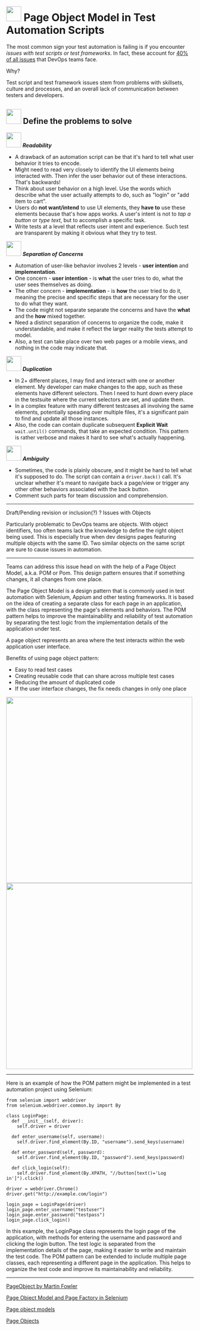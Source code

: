 # <img src="https://user-images.githubusercontent.com/70295997/217977168-b299377a-fcdd-41a6-be7a-ef7328bf496b.png" width=40> Page Object Model in Test Automation Scripts

The most common sign your test automation is failing is if you encounter _issues with test scripts or test frameworks_. In fact, these account for [40% of all issues](https://github.com/lana-20/page-object-model/blob/main/the-11-most-common-challenges-in-automated-testing-web.pdf) that DevOps teams face.

Why?

Test script and test framework issues stem from problems with skillsets, culture and processes, and an overall lack of communication between testers and developers.

## <img src="https://user-images.githubusercontent.com/70295997/217991104-55be6e30-d0c5-419e-a29e-623dcef57c7b.png" width=40> Define the problems to solve

<img src="https://user-images.githubusercontent.com/70295997/217975426-d625b031-99b9-4de3-9ede-1747abdd605d.png" width=40> ***Readability***
* A drawback of an automation script can be that it's hard to tell what user behavior it tries to encode.
* Might need to read very closely to identify the UI elements being interacted with. Then infer the user behavior out of these interactions. That's backwards!
* Think about user behavior on a high level. Use the words which describe what the user actually attempts to do, such as "login" or "add item to cart".
* Users do **not want/intend** to use UI elements, they **have to** use these elements because that's how apps works. A user's intent is not to _tap a button_ or _type text_, but to accomplish a specific task.
* Write tests at a level that reflects user intent and experience. Such test are transparent by making it obvious what they try to test.

<img src="https://user-images.githubusercontent.com/70295997/217976055-d3711547-b41b-480e-9399-dfd50b360ac2.png" width=40> ***Separation of Concerns***
* Automation of user-like behavior involves 2 levels - **user intention** and **implementation**.
* One concern - **user intention** - is **what** the user tries to do, what the user sees themselves as doing.
* The other concern - **implementation** - is **how** the user tried to do it, meaning the precise and specific steps that are necessary for the user to do what they want.
* The code might not separate separate the concerns and have the **what** and the **how** mixed together.
* Need a distinct separation of concerns to organize the code, make it understandable, and make it reflect the larger reality the tests attempt to model.
* Also, a test can take place over two web pages or a mobile views, and nothing in the code may indicate that. 

<img src="https://user-images.githubusercontent.com/70295997/217983297-2bc19e4b-be88-4d51-bdbd-c7bafbb1bb27.png" width=40> ***Duplication***
* In 2+ different places, I may find and interact with one or another element. My developer can make changes to the app, such as these elements have different selectors. Then I need to hunt down every place in the testsuite where the current selectors are set, and update them. 
* In a complex feature with many different testcases all involving the same elements, potentially speading over multiple files, it's a significant pain to find and update all those instances.
* Also, the code can contain duplicate subsequent **Explicit Wait** <code>wait.until()</code> commands, that take an expected condition. This pattern is rather verbose and makes it hard to see what's actually happening.

<img src="https://user-images.githubusercontent.com/70295997/217990718-060c8748-901f-4c5e-8469-fe6f178b0fa6.png" width=40> ***Ambiguity***
* Sometimes, the code is plainly obscure, and it might be hard to tell what it's supposed to do. The script can contain a <code>driver.back()</code> call. It's unclear whether it's meant to navigate back a page/view or trigger any other other behaviors associated with the back button.
* Comment such parts for team discussion and comprehension.

----
Draft/Pending revision or inclusion(?)
? Issues with Objects

Particularly problematic to DevOps teams are objects. With object identifiers, too often teams lack the knowledge to define the right object being used. This is especially true when dev designs pages featuring multiple objects with the same ID. Two similar objects on the same script are sure to cause issues in automation.
____

Teams can address this issue head on with the help of a Page Object Model, a.k.a. POM or Pom. This design pattern ensures that if something changes, it all changes from one place.

The Page Object Model is a design pattern that is commonly used in test automation with Selenium, Appium and other testing frameworks. It is based on the idea of creating a separate class for each page in an application, with the class representing the page's elements and behaviors. The POM pattern helps to improve the maintainability and reliability of test automation by separating the test logic from the implementation details of the application under test.

A page object represents an area where the test interacts within the web application user interface.

Benefits of using page object pattern:

- Easy to read test cases
- Creating reusable code that can share across multiple test cases
- Reducing the amount of duplicated code
- If the user interface changes, the fix needs changes in only one place

<img src="https://user-images.githubusercontent.com/70295997/209742408-26f2d12a-cc1e-4c50-9c77-258d60c112ab.png" width=500>

<img src="https://user-images.githubusercontent.com/70295997/209742972-c618ff9b-562d-4803-b5c7-d3ce1715a708.png" width=500>

----

Here is an example of how the POM pattern might be implemented in a test automation project using Selenium:

    from selenium import webdriver
    from selenium.webdriver.common.by import By

    class LoginPage:
      def __init__(self, driver):
        self.driver = driver

      def enter_username(self, username):
        self.driver.find_element(By.ID, "username").send_keys(username)

      def enter_password(self, password):
        self.driver.find_element(By.ID, "password").send_keys(password)

      def click_login(self):
        self.driver.find_element(By.XPATH, "//button[text()='Log in']").click()

    driver = webdriver.Chrome()
    driver.get("http://example.com/login")

    login_page = LoginPage(driver)
    login_page.enter_username("testuser")
    login_page.enter_password("testpass")
    login_page.click_login()

In this example, the LoginPage class represents the login page of the application, with methods for entering the username and password and clicking the login button. The test logic is separated from the implementation details of the page, making it easier to write and maintain the test code. The POM pattern can be extended to include multiple page classes, each representing a different page in the application. This helps to organize the test code and improve its maintainability and reliability.

----

[PageObject by Martin Fowler](https://www.martinfowler.com/bliki/PageObject.html)

[Page Object Model and Page Factory in Selenium](https://www.browserstack.com/guide/page-object-model-in-selenium)

[Page object models](https://www.selenium.dev/documentation/test_practices/encouraged/page_object_models/)

[Page Objects](https://selenium-python.readthedocs.io/page-objects.html)



